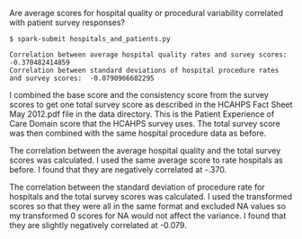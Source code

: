 Are average scores for hospital quality or procedural variability correlated with patient survey responses?

```
$ spark-submit hospitals_and_patients.py

Correlation between average hospital quality rates and survey scores:  -0.370482414859
Correlation between standard deviations of hospital procedure rates and survey scores:  -0.0790966602295
```

I combined the base score and the consistency score from the survey scores to get one total survey score as described in the HCAHPS Fact Sheet May 2012.pdf file in the data directory. This is the Patient Experience of Care Domain score that the HCAHPS survey uses. The total survey score was then combined with the same hospital procedure data as before.

The correlation between the average hospital quality and the total survey scores was calculated. I used the same average score to rate hospitals as before. I found that they are negatively correlated at -.370. 

The correlation between the standard deviation of procedure rate for hospitals and the total survey scores was calculated. I used the transformed scores so that they were all in the same format and excluded NA values so my transformed 0 scores for NA would not affect the variance. I found that they are slightly negatively correlated at -0.079.
